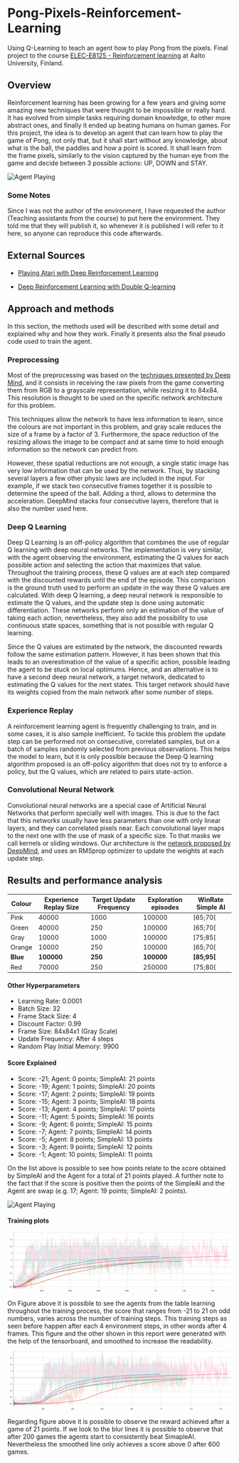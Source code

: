 # Pong-Pixels-Reinforcement-Learning

Using Q-Learning to teach an agent how to play Pong from the pixels. Final project to the course [ELEC-E8125 - Reinforcement learning](https://mycourses.aalto.fi/course/view.php?id=24753) at Aalto University, Finland.


## Overview 

Reinforcement learning has been growing for a few years and giving some amazing new techniques that were thought to be impossible or really hard. It has evolved from simple tasks requiring domain knowledge, to other more abstract ones, and finally it ended up beating humans on human games. For this project, the idea is to develop an agent that can learn how to play the game of Pong, not only that, but it shall start without any knowledge, about what is the ball, the paddles and how a point is scored. It shall learn from the frame pixels, similarly to the vision captured by the human eye from the game and decide between 3 possible actions: UP, DOWN and STAY.

![Agent Playing](https://raw.githubusercontent.com/NetoPedro/Pong-Pixels-Reinforcement-Learning/master/images/image_2.png)

### Some Notes 

Since I was not the author of the environment, I have requested the author (Teaching assistants from the course) to put here the environment. They told me that they will publish it, so whenever it is published I will refer to it here, so anyone can reproduce this code afterwards.

## External Sources 

- [Playing Atari with Deep Reinforcement Learning](https://arxiv.org/pdf/1312.5602.pdf)

- [Deep Reinforcement Learning with Double Q-learning](https://arxiv.org/pdf/1509.06461.pdf)


## Approach and methods

In this section, the methods used will be described with some detail and explained why and how they work. Finally it presents also the final pseudo code used to train the agent. 

### Preprocessing

Most of the preprocessing was based on the [techniques presented by Deep Mind](https://arxiv.org/pdf/1312.5602.pdf), and it consists in receiving the raw pixels from the game converting them from RGB to a grayscale representation, while resizing it to 84x84. This resolution is thought to be used on the specific network architecture for this problem. 

This techniques allow the network to have less information to learn, since the colours are not important in this problem, and gray scale reduces the size of a frame by a factor of 3. Furthermore, the space reduction of the resizing allows the image to be compact and at same time to hold enough information so the network can predict from. 

However, these spatial reductions are not enough, a single static image has very low information that can be used by the network. Thus, by stacking several layers a few other physic laws are included in the input. For example, if we stack two consecutive frames together it is possible to determine the speed of the ball. Adding a third, allows to determine the acceleration. DeepMind stacks four consecutive layers, therefore that is also the number used here. 

### Deep Q Learning

Deep Q Learning is an off-policy algorithm that combines the use of regular Q learning with deep neural networks. The implementation is very similar, with the agent observing the environment, estimating the Q values for each possible action and selecting the action that maximizes that value.  Throughout the training process, these Q values are at each step compared with the discounted rewards until the end of the episode. This comparison is the ground truth used to perform an update in the way these Q values are calculated. With deep Q learning, a deep neural network is responsible to estimate the Q values, and the update step is done using automatic differentiation. These networks perform only an estimation of the value of taking each action, nevertheless, they also add the possibility to use continuous state spaces, something that is not possible with regular Q learning.  

Since the Q values are estimated by the network, the discounted rewards follow the same estimation pattern. However, it has been shown that this leads to an overestimation of the value of a specific action, possible leading the agent to be stuck on local optimums. Hence, and an alternative is to have a second deep neural network, a target network, dedicated to estimating the Q values for the next states. This target network should have its weights copied from the main network after some number of steps. 

### Experience Replay

A reinforcement learning agent is frequently challenging to train, and in some cases, it is also sample inefficient. To tackle this problem the update step can be performed not on consecutive, correlated samples, but on a batch of samples randomly selected from previous observations. This helps the model to learn, but it is only possible because the Deep Q learning algorithm proposed is an off-policy algorithm that does not try to enforce a policy, but the Q values, which are related to pairs state-action. 

### Convolutional Neural Network

Convolutional neural networks are a special case of Artificial Neural Networks that perform specially well with images. This is due to the fact that this networks usually have less parameters than one with only linear layers, and they can correlated pixels near. Each convolutional layer maps to the next one with the use of mask of a specific size. To that masks we call kernels or sliding windows. Our architecture is the [network proposed by DeepMind](https://arxiv.org/pdf/1509.06461.pdf), and uses an RMSprop optimizer to update the weights at each update step. 




## Results and performance analysis

| Colour  | Experience Replay Size | Target Update Frequency  | Exploration episodes | WinRate Simple AI  | 
| ------------- | ------------- | ------------- | ------------- | ------------- |
| Pink  | 40000 | 1000  | 100000  | \[65;70\[  | 
| Green  | 40000  | 250  | 100000  | \[65;70\[   | 
| Gray  | 10000  | 1000  | 100000  | \[75;85\[  | 
| Orange  | 10000  | 250  | 100000  | \[65;70\[  | 
| **Blue**  | **100000**  | **250**  | **100000**  | **\[85;95\[**  | 
| Red  | 70000  | 250  | 250000  | \[75;80\[  | 

#### Other Hyperparameters 


- Learning Rate: 0.0001
- Batch Size: 32
- Frame Stack Size: 4
- Discount Factor: 0.99
- Frame Size: 84x84x1 (Gray Scale)
- Update Frequency: After 4 steps
- Random Play Initial Memory: 9900

#### Score Explained

- Score: -21; Agent: 0 points; SimpleAI: 21 points
- Score: -19; Agent: 1 points; SimpleAI: 20 points
- Score: -17; Agent: 2 points; SimpleAI: 19 points
- Score: -15; Agent: 3 points; SimpleAI: 18 points
- Score: -13; Agent: 4 points; SimpleAI: 17 points
- Score: -11; Agent: 5 points; SimpleAI: 16 points
- Score: -9; Agent: 6 points; SimpleAI: 15 points
- Score: -7; Agent: 7 points; SimpleAI: 14 points
- Score: -5; Agent: 8 points; SimpleAI: 13 points
- Score: -3; Agent: 9 points; SimpleAI: 12 points
- Score: -1; Agent: 10 points; SimpleAI: 11 points

On the list above is possible to see how points relate to the score obtained by SimpleAI and the Agent for a total of 21 points played. A further note to the fact that if the score is positive then the points of the SimpleAI and the Agent are swap (e.g. 17; Agent: 19 points; SimpleAI: 2 points).


![Agent Playing](https://raw.githubusercontent.com/NetoPedro/Pong-Pixels-Reinforcement-Learning/master/images/image_2.png)

#### Training plots 

![Train plot1](./images/Reward_score_steos.svg "Score per training steps")

On Figure above it is possible to see the agents from the table learning throughout the training process, the score that ranges from -21 to 21 on odd numbers, varies across the number of training steps. This training steps as seen before happen after each 4 environment steps, in other words after 4 frames. This figure and the other shown in this report were generated with the help of the tensorboard, and smoothed to increase the readability. 


![Train plot2](./images/Reward_score.svg "Score per games")

Regarding figure above it is possible to observe the reward achieved after a game of 21 points. If we look to the blur lines it is possible to observe that after 200 games the agents start to consistently beat SimapleAI. Nevertheless the smoothed line only achieves a score above 0 after 600 games. 
